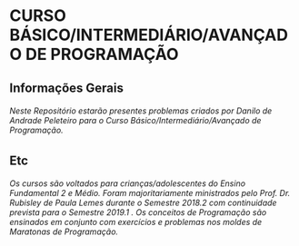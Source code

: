# CURSO BÁSICO/INTERMEDIÁRIO/AVANÇADO DE PROGRAMAÇÃO

## **Informações Gerais**

###### Neste Repositório estarão presentes problemas criados por Danilo de Andrade Peleteiro para o Curso Básico/Intermediário/Avançado de Programação.

## **Etc**

###### Os cursos são voltados para crianças/adolescentes do Ensino Fundamental 2 e Médio. Foram majoritariamente ministrados pelo Prof. Dr. Rubisley de Paula Lemes durante o Semestre 2018.2 com continuidade prevista para o Semestre 2019.1 . Os conceitos de Programação são ensinados em conjunto com exercícios e problemas nos moldes de Maratonas de Programação.

